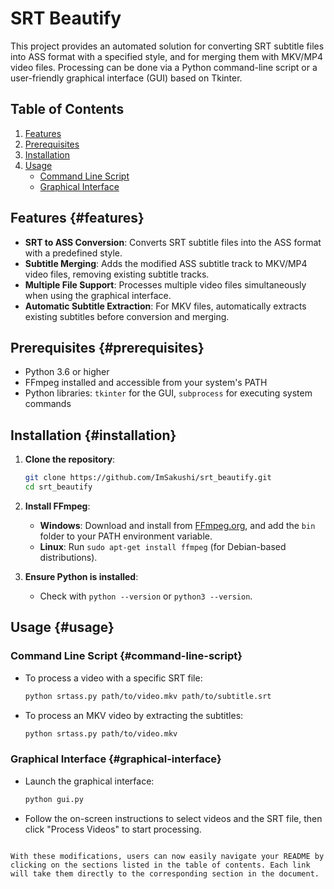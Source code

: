 # SRT Beautify

This project provides an automated solution for converting SRT subtitle files into ASS format with a specified style, and for merging them with MKV/MP4 video files. Processing can be done via a Python command-line script or a user-friendly graphical interface (GUI) based on Tkinter.

## Table of Contents
1. [Features](#features)
2. [Prerequisites](#prerequisites)
3. [Installation](#installation)
4. [Usage](#usage)
   - [Command Line Script](#command-line-script)
   - [Graphical Interface](#graphical-interface)

## Features {#features}

- **SRT to ASS Conversion**: Converts SRT subtitle files into the ASS format with a predefined style.
- **Subtitle Merging**: Adds the modified ASS subtitle track to MKV/MP4 video files, removing existing subtitle tracks.
- **Multiple File Support**: Processes multiple video files simultaneously when using the graphical interface.
- **Automatic Subtitle Extraction**: For MKV files, automatically extracts existing subtitles before conversion and merging.

## Prerequisites {#prerequisites}

- Python 3.6 or higher
- FFmpeg installed and accessible from your system's PATH
- Python libraries: `tkinter` for the GUI, `subprocess` for executing system commands

## Installation {#installation}

1. **Clone the repository**:
   ```bash
   git clone https://github.com/ImSakushi/srt_beautify.git
   cd srt_beautify
   ```

2. **Install FFmpeg**:
   - **Windows**: Download and install from [FFmpeg.org](https://ffmpeg.org/download.html), and add the `bin` folder to your PATH environment variable.
   - **Linux**: Run `sudo apt-get install ffmpeg` (for Debian-based distributions).

3. **Ensure Python is installed**:
   - Check with `python --version` or `python3 --version`.

## Usage {#usage}

### Command Line Script {#command-line-script}

- To process a video with a specific SRT file:
  ```bash
  python srtass.py path/to/video.mkv path/to/subtitle.srt
  ```

- To process an MKV video by extracting the subtitles:
  ```bash
  python srtass.py path/to/video.mkv
  ```

### Graphical Interface {#graphical-interface}

- Launch the graphical interface:
  ```bash
  python gui.py
  ```

- Follow the on-screen instructions to select videos and the SRT file, then click "Process Videos" to start processing.
```

With these modifications, users can now easily navigate your README by clicking on the sections listed in the table of contents. Each link will take them directly to the corresponding section in the document.
